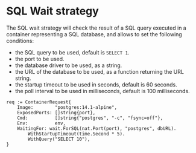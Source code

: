 # SQL Wait strategy

The SQL wait strategy will check the result of a SQL query executed in a container representing a SQL database, and allows to set the following conditions:

- the SQL query to be used, default is `SELECT 1`.
- the port to be used.
- the database driver to be used, as a string.
- the URL of the database to be used, as a function returning the URL string.
- the startup timeout to be used in seconds, default is 60 seconds.
- the poll interval to be used in milliseconds, default is 100 milliseconds.

```golang
req := ContainerRequest{
    Image:        "postgres:14.1-alpine",
    ExposedPorts: []string{port},
    Cmd:          []string{"postgres", "-c", "fsync=off"},
    Env:          env,
    WaitingFor: wait.ForSQL(nat.Port(port), "postgres", dbURL).
        WithStartupTimeout(time.Second * 5).
        WithQuery("SELECT 10"),
}
```
